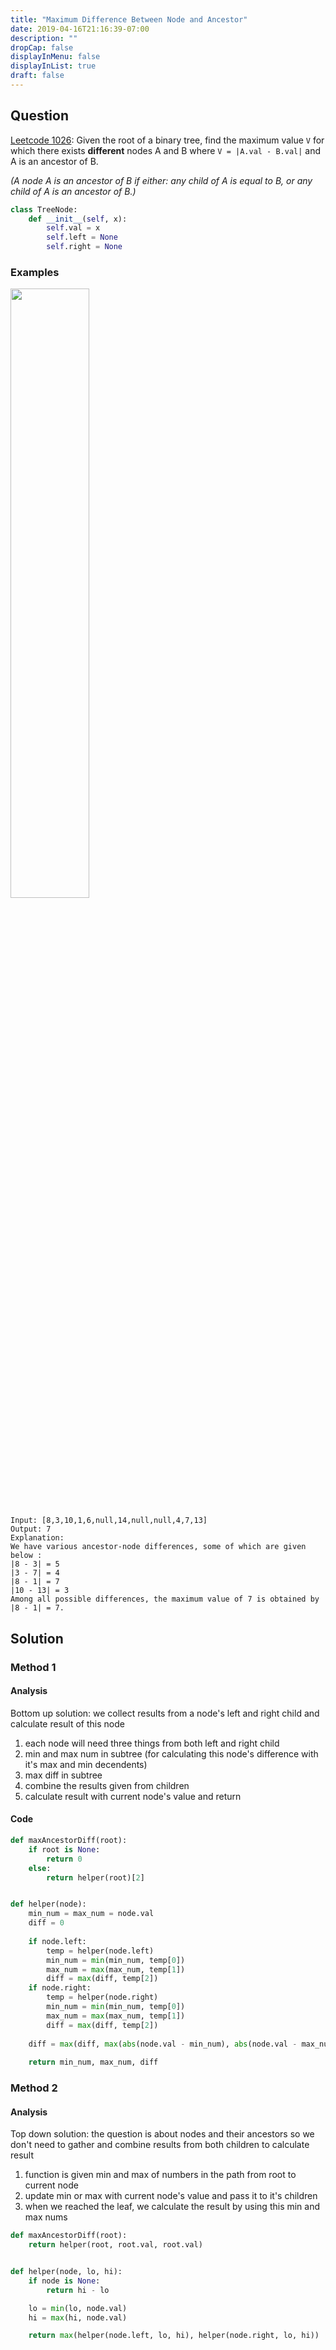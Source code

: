 ```yaml
---
title: "Maximum Difference Between Node and Ancestor"
date: 2019-04-16T21:16:39-07:00
description: ""
dropCap: false
displayInMenu: false
displayInList: true
draft: false
---
```


## Question
[Leetcode 1026](https://leetcode.com/problems/maximum-difference-between-node-and-ancestor/):
Given the root of a binary tree, find the maximum value `V` for which there exists **different** nodes A and B where `V = |A.val - B.val|` and A is an ancestor of B.

*(A node A is an ancestor of B if either: any child of A is equal to B, or any child of A is an ancestor of B.)*

```python
class TreeNode:
    def __init__(self, x):
        self.val = x
        self.left = None
        self.right = None
```
### Examples


<img class="special-img-class" style="width:50%" src="/img/maximum_diff_between_node_and_ancestor_img1.jpg" />


```
Input: [8,3,10,1,6,null,14,null,null,4,7,13]
Output: 7
Explanation: 
We have various ancestor-node differences, some of which are given below :
|8 - 3| = 5
|3 - 7| = 4
|8 - 1| = 7
|10 - 13| = 3
Among all possible differences, the maximum value of 7 is obtained by |8 - 1| = 7.
```

## Solution
### Method 1
#### Analysis
Bottom up solution: we collect results from a node's left and right child and calculate result of this node

1. each node will need three things from both left and right child
 11. min and max num in subtree (for calculating this node's difference with it's max and min decendents)
 11. max diff in subtree
1. combine the results given from children
1. calculate result with current node's value and return

#### Code
```python
def maxAncestorDiff(root):
    if root is None:
        return 0
    else:
        return helper(root)[2]


def helper(node):
    min_num = max_num = node.val
    diff = 0
    
    if node.left:
        temp = helper(node.left)
        min_num = min(min_num, temp[0])
        max_num = max(max_num, temp[1])
        diff = max(diff, temp[2])
    if node.right:
        temp = helper(node.right)
        min_num = min(min_num, temp[0])
        max_num = max(max_num, temp[1])
        diff = max(diff, temp[2])
    
    diff = max(diff, max(abs(node.val - min_num), abs(node.val - max_num)))
    
    return min_num, max_num, diff
```

### Method 2
#### Analysis
Top down solution: the question is about nodes and their ancestors so we don't need to gather and combine results from both children to calculate result

1. function is given min and max of numbers in the path from root to current node
1. update min or max with current node's value and pass it to it's children
1. when we reached the leaf, we calculate the result by using this min and max nums

```python
def maxAncestorDiff(root):
    return helper(root, root.val, root.val)


def helper(node, lo, hi):
    if node is None:
        return hi - lo

    lo = min(lo, node.val)
    hi = max(hi, node.val)

    return max(helper(node.left, lo, hi), helper(node.right, lo, hi))
```
